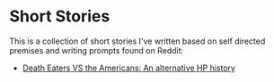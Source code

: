 # Short Stories

This is a collection of short stories I've written based on self directed premises and writing prompts found on Reddit:

* [Death Eaters VS the Americans: An alternative HP history](https://www.reddit.com/r/WritingPrompts/comments/cfsvss/eu_vodemort_and_the_death_eaters_have_conquered/euctdk3/?context=3)